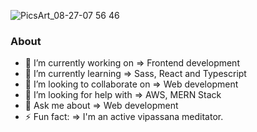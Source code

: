 ![PicsArt_08-27-07 56 46](https://user-images.githubusercontent.com/6918020/91455914-4d72c500-e8a0-11ea-9efe-14dc6f5da3c9.png)

### About

- 🔭 I’m currently working on => Frontend development
- 🌱 I’m currently learning => Sass, React and Typescript
- 👯 I’m looking to collaborate on => Web development
- 🤔 I’m looking for help with => AWS, MERN Stack
- 💬 Ask me about => Web development
- ⚡ Fun fact: => I'm an active vipassana meditator.
